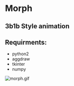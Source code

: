 # Morph

## 3b1b Style animation
## Requirments:
- python2
- aggdraw
- tkinter
- numpy

![morph.gif](https://github.com/sam46/Morph/blob/master/morph.gif)
